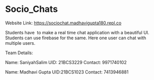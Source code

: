 # Socio_Chats

Website Link: https://sociochat.madhavigupta180.repl.co

Students have  to make a real time chat application with a beautiful UI. Students can use firebase for the same. Here one user
can chat with multiple users.


Team Details: 

Name: SaniyahSalim 
UID: 21BCS3229 
Contact: 9971740102

Name: Madhavi Gupta 
UID:21BCS1023 
Contact: 7413946881
